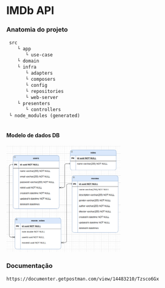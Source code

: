 # IMDb API
### Anatomia do projeto

```
 src
    └ app
       └ use-case
    └ domain
    └ infra
       └ adapters
       └ composers
       └ config
       └ repositories
       └ web-server
    └ presenters
       └ controllers
 └ node_modules (generated)


```

#### Modelo de dados DB
<img src="doc/modelo-dados.png" width="300">

### Documentação
```
https://documenter.getpostman.com/view/14483210/Tzsco6Gx
```

